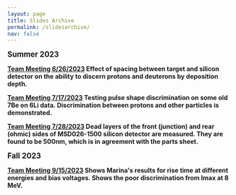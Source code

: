 ```yaml
---
layout: page
title: Slides Archive
permalink: /slidesarchive/
nav: false
---
```


<b><big>Summer 2023</big><b>

[Team Meeting 6/26/2023](/assets/pdf/TeamMeeting-6_26_2023.pdf)
Effect of spacing between target and silicon detector on the ability to discern protons and deuterons by deposition depth.

[Team Meeting 7/17/2023](/assets/pdf/TeamMeeting-7_17_2023.pdf)
Testing pulse shape discrimination on some old 7Be on 6Li data. Discrimination between protons and other particles is demonstrated. 

[Team Meeting 7/28/2023](/assets/pdf/TeamMeeting-7_28_2023.pdf)
Dead layers of the front (junction) and rear (ohmic) sides of MSD026-1500 silicon detector are measured. They are found to be 500nm, which is in agreement with the parts sheet.

<b><big>Fall 2023</big><b>

[Team Meeting 9/15/2023](/assets/pdf/TeamMeeting-9_15_2023.pdf)
Shows Marina's results for rise time at different energies and bias voltages. Shows the poor discrimination from Imax at 8 MeV.